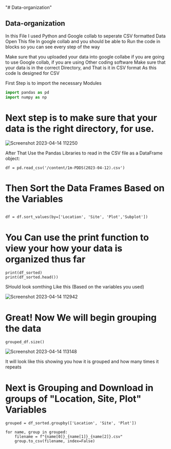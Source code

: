 "# Data-organization" 

## Data-organization
 In this File I used Python and Google collab to seperate CSV formatted Data 
  Open This file In google collab and you should be able to 
  Run the code in blocks so you can see every step of the way
  
  Make sure that you uploaded your data into google collabe if you are going to use 
  Google collab, if you are using Other coding software
  Make sure that your data is in the correct Directory, and That is it in CSV format
  As this code Is designed for CSV
  
  First Step is to import the necessary Modules 
  
  ```python
import pandas as pd
import numpy as np
  
```

# Next step is to make sure that your data is the right directory, for use.


![Screenshot 2023-04-14 112250](https://user-images.githubusercontent.com/70156560/232087014-ee873bcb-3747-402a-9bae-e126f1de5a59.png)

After That Use the Pandas Libraries to read in the CSV file as a DataFrame object:

```
df = pd.read_csv('/content/1m-PDDS(2023-04-12).csv')
```

# Then Sort the Data Frames Based on the Variables

```

df = df.sort_values(by=['Location', 'Site', 'Plot','Subplot'])
```

# You Can use the print function to view your how your data is organized thus far

```
print(df_sorted)
print(df_sorted.head())
```

SHould look somthing Like this (Based on the variables you used)

![Screenshot 2023-04-14 112942](https://user-images.githubusercontent.com/70156560/232088151-26b04cfd-fc3b-4001-8f95-76f4b5edfe1f.png)



# Great! Now We will begin grouping the data
```
grouped_df.size()
```


![Screenshot 2023-04-14 113148](https://user-images.githubusercontent.com/70156560/232088748-b9cdf6e2-06d5-4089-a583-3821bd138959.png)



It will look like this showing you how it is grouped and how many times it repeats

# Next is Grouping and Download in groups of "Location, Site, Plot" Variables

```
grouped = df_sorted.groupby(['Location', 'Site', 'Plot'])

for name, group in grouped:
    filename = f"{name[0]}_{name[1]}_{name[2]}.csv"
    group.to_csv(filename, index=False)
```

